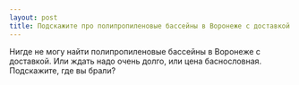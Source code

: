 ```yaml
---
layout: post 
title: Подскажите про полипропиленовые бассейны в Воронеже с доставкой 
--- 
```

Нигде не могу найти полипропиленовые бассейны в Воронеже с доставкой. Или ждать надо очень долго, или цена баснословная. Подскажите, где вы брали?